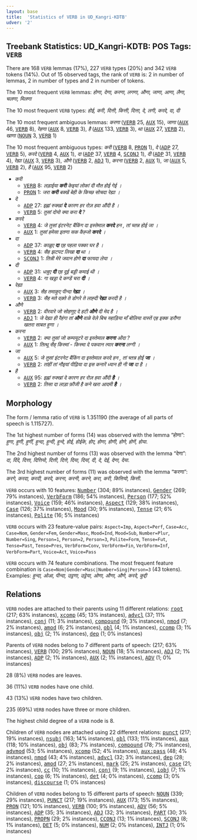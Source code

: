 ```yaml
---
layout: base
title:  'Statistics of VERB in UD_Kangri-KDTB'
udver: '2'
---
```


## Treebank Statistics: UD_Kangri-KDTB: POS Tags: `VERB`

There are 168 `VERB` lemmas (17%), 227 `VERB` types (20%) and 342 `VERB` tokens (14%).
Out of 15 observed tags, the rank of `VERB` is: 2 in number of lemmas, 2 in number of types and 2 in number of tokens.

The 10 most frequent `VERB` lemmas: <em>होणा, देणा, करणा, लगणा, औणा, जाणा, आणा, लैणा, चलणा, मिलणा</em>

The 10 most frequent `VERB` types:  <em>होई, करी, दित्ती, कित्ती, दित्ता, दे, लगी, करदे, दा, दी</em>

The 10 most frequent ambiguous lemmas: <em>करणा</em> (<tt><a href="xnr_kdtb-pos-VERB.html">VERB</a></tt> 25, <tt><a href="xnr_kdtb-pos-AUX.html">AUX</a></tt> 15), <em>जाणा</em> (<tt><a href="xnr_kdtb-pos-AUX.html">AUX</a></tt> 46, <tt><a href="xnr_kdtb-pos-VERB.html">VERB</a></tt> 8), <em>रेहणा</em> (<tt><a href="xnr_kdtb-pos-AUX.html">AUX</a></tt> 8, <tt><a href="xnr_kdtb-pos-VERB.html">VERB</a></tt> 3), <em>है</em> (<tt><a href="xnr_kdtb-pos-AUX.html">AUX</a></tt> 133, <tt><a href="xnr_kdtb-pos-VERB.html">VERB</a></tt> 3), <em>था</em> (<tt><a href="xnr_kdtb-pos-AUX.html">AUX</a></tt> 27, <tt><a href="xnr_kdtb-pos-VERB.html">VERB</a></tt> 2), <em>खाणा</em> (<tt><a href="xnr_kdtb-pos-NOUN.html">NOUN</a></tt> 3, <tt><a href="xnr_kdtb-pos-VERB.html">VERB</a></tt> 1)

The 10 most frequent ambiguous types:  <em>करी</em> (<tt><a href="xnr_kdtb-pos-VERB.html">VERB</a></tt> 8, <tt><a href="xnr_kdtb-pos-PRON.html">PRON</a></tt> 1), <em>दे</em> (<tt><a href="xnr_kdtb-pos-ADP.html">ADP</a></tt> 27, <tt><a href="xnr_kdtb-pos-VERB.html">VERB</a></tt> 5), <em>करदे</em> (<tt><a href="xnr_kdtb-pos-VERB.html">VERB</a></tt> 4, <tt><a href="xnr_kdtb-pos-AUX.html">AUX</a></tt> 1), <em>दा</em> (<tt><a href="xnr_kdtb-pos-ADP.html">ADP</a></tt> 37, <tt><a href="xnr_kdtb-pos-VERB.html">VERB</a></tt> 4, <tt><a href="xnr_kdtb-pos-SCONJ.html">SCONJ</a></tt> 1), <em>दी</em> (<tt><a href="xnr_kdtb-pos-ADP.html">ADP</a></tt> 31, <tt><a href="xnr_kdtb-pos-VERB.html">VERB</a></tt> 4), <em>रेह्या</em> (<tt><a href="xnr_kdtb-pos-AUX.html">AUX</a></tt> 3, <tt><a href="xnr_kdtb-pos-VERB.html">VERB</a></tt> 3), <em>औणे</em> (<tt><a href="xnr_kdtb-pos-VERB.html">VERB</a></tt> 2, <tt><a href="xnr_kdtb-pos-ADJ.html">ADJ</a></tt> 1), <em>करना</em> (<tt><a href="xnr_kdtb-pos-VERB.html">VERB</a></tt> 2, <tt><a href="xnr_kdtb-pos-AUX.html">AUX</a></tt> 1), <em>जा</em> (<tt><a href="xnr_kdtb-pos-AUX.html">AUX</a></tt> 5, <tt><a href="xnr_kdtb-pos-VERB.html">VERB</a></tt> 2), <em>है</em> (<tt><a href="xnr_kdtb-pos-AUX.html">AUX</a></tt> 95, <tt><a href="xnr_kdtb-pos-VERB.html">VERB</a></tt> 2)


* <em>करी</em>
  * <tt><a href="xnr_kdtb-pos-VERB.html">VERB</a></tt> 8: <em>लड़ाईया <b>करी</b> केइयां लोकां दी मौत होई गेई ।</em>
  * <tt><a href="xnr_kdtb-pos-PRON.html">PRON</a></tt> 1: <em>जरा <b>करी</b> बक्खें बेही के किच्छ सोचदा रेह्या ।</em>
* <em>दे</em>
  * <tt><a href="xnr_kdtb-pos-ADP.html">ADP</a></tt> 27: <em>इह्नां रुक्खां <b>दे</b> कारण हर रोज़ हवा औंदी है ।</em>
  * <tt><a href="xnr_kdtb-pos-VERB.html">VERB</a></tt> 5: <em>तुसां दोयो क्या करा <b>दे</b> ?</em>
* <em>करदे</em>
  * <tt><a href="xnr_kdtb-pos-VERB.html">VERB</a></tt> 4: <em>जे तुसां इंटरनेट बैंकिंग दा इस्तेमाल <b>करदे</b> हन , तां च्तन्न होई जा ।</em>
  * <tt><a href="xnr_kdtb-pos-AUX.html">AUX</a></tt> 1: <em>तुसां हमेसा इतणा सक कैह्जो <b>करदे</b> ।</em>
* <em>दा</em>
  * <tt><a href="xnr_kdtb-pos-ADP.html">ADP</a></tt> 37: <em>काळुए <b>दा</b> एह पहला पक्का घर है ।</em>
  * <tt><a href="xnr_kdtb-pos-VERB.html">VERB</a></tt> 4: <em>सैह झटपट लिखा <b>दा</b> था ।</em>
  * <tt><a href="xnr_kdtb-pos-SCONJ.html">SCONJ</a></tt> 1: <em>तिन्नी मेरे जवान होणे <b>दा</b> फायदा लेया ।</em>
* <em>दी</em>
  * <tt><a href="xnr_kdtb-pos-ADP.html">ADP</a></tt> 31: <em>धन्नुए <b>दी</b> एह दूई बड्डी कमाई थी ।</em>
  * <tt><a href="xnr_kdtb-pos-VERB.html">VERB</a></tt> 4: <em>गा खड्डा दे कण्डें चरा <b>दी</b> ।</em>
* <em>रेह्या</em>
  * <tt><a href="xnr_kdtb-pos-AUX.html">AUX</a></tt> 3: <em>सैह तमाकुए पीन्दा <b>रेह्या</b> ।</em>
  * <tt><a href="xnr_kdtb-pos-VERB.html">VERB</a></tt> 3: <em>सैह मते वक़्ते ते डोगरे ते लाह्दी <b>रेह्या</b> करदी है ।</em>
* <em>औणे</em>
  * <tt><a href="xnr_kdtb-pos-VERB.html">VERB</a></tt> 2: <em>वीरवारे जो सोहणुए दे हटी <b>औणे</b> दी मेद है ।</em>
  * <tt><a href="xnr_kdtb-pos-ADJ.html">ADJ</a></tt> 1: <em>जे देह्या ही रैहंगा तां <b>औणे</b> वाळे वेले बिच स्हाड़िया माँ बोलिया वास्तें एह इक्क डरौणा खतरा साबत हुणा ।</em>
* <em>करना</em>
  * <tt><a href="xnr_kdtb-pos-VERB.html">VERB</a></tt> 2: <em>क्या तुसां जो कम्पयूटरे दा इस्तेमाल <b>करना</b> ओंदा ?</em>
  * <tt><a href="xnr_kdtb-pos-AUX.html">AUX</a></tt> 1: <em>तित्थू सैह् किस्मां - किस्मा दे पकवान त्यार <b>करना</b> लग्गी ।</em>
* <em>जा</em>
  * <tt><a href="xnr_kdtb-pos-AUX.html">AUX</a></tt> 5: <em>जे तुसां इंटरनेट बैंकिंग दा इस्तेमाल करदे हन , तां च्तन्न होई <b>जा</b> ।</em>
  * <tt><a href="xnr_kdtb-pos-VERB.html">VERB</a></tt> 2: <em>तांहीं तां नौइयां पीढ़िया दा इस कनारें ध्यान ही नी <b>जा</b> दा है ।</em>
* <em>है</em>
  * <tt><a href="xnr_kdtb-pos-AUX.html">AUX</a></tt> 95: <em>इह्नां रुक्खां दे कारण हर रोज़ हवा औंदी <b>है</b> ।</em>
  * <tt><a href="xnr_kdtb-pos-VERB.html">VERB</a></tt> 2: <em>तिसा दा लाड़ा फ़ौजी है कने खरा आदमी <b>है</b> ।</em>

## Morphology

The form / lemma ratio of `VERB` is 1.351190 (the average of all parts of speech is 1.115727).

The 1st highest number of forms (14) was observed with the lemma “होणा”: <em>हुणा, हुणी, हुणीं, हुन्दा, हुन्दी, हुन्दे, होई, होईके, होए, होणा, होणी, होणे, होणें, होया</em>.

The 2nd highest number of forms (13) was observed with the lemma “देणा”: <em>दा, दिंदे, दित्ता, दित्तियो, दित्ती, दित्ते, दिया, दियां, दी, दे, देई, देणा, देया</em>.

The 3rd highest number of forms (11) was observed with the lemma “करणा”: <em>करगे, करदा, करदी, करदे, करना, करनी, करने, करा, करी, कित्तियो, कित्ती</em>.

`VERB` occurs with 10 features: <tt><a href="xnr_kdtb-feat-Number.html">Number</a></tt> (304; 89% instances), <tt><a href="xnr_kdtb-feat-Gender.html">Gender</a></tt> (269; 79% instances), <tt><a href="xnr_kdtb-feat-VerbForm.html">VerbForm</a></tt> (186; 54% instances), <tt><a href="xnr_kdtb-feat-Person.html">Person</a></tt> (177; 52% instances), <tt><a href="xnr_kdtb-feat-Voice.html">Voice</a></tt> (159; 46% instances), <tt><a href="xnr_kdtb-feat-Aspect.html">Aspect</a></tt> (129; 38% instances), <tt><a href="xnr_kdtb-feat-Case.html">Case</a></tt> (126; 37% instances), <tt><a href="xnr_kdtb-feat-Mood.html">Mood</a></tt> (30; 9% instances), <tt><a href="xnr_kdtb-feat-Tense.html">Tense</a></tt> (21; 6% instances), <tt><a href="xnr_kdtb-feat-Polite.html">Polite</a></tt> (16; 5% instances)

`VERB` occurs with 23 feature-value pairs: `Aspect=Imp`, `Aspect=Perf`, `Case=Acc`, `Case=Nom`, `Gender=Fem`, `Gender=Masc`, `Mood=Ind`, `Mood=Sub`, `Number=Plur`, `Number=Sing`, `Person=1`, `Person=2`, `Person=3`, `Polite=Form`, `Tense=Fut`, `Tense=Past`, `Tense=Pres`, `VerbForm=Conv`, `VerbForm=Fin`, `VerbForm=Inf`, `VerbForm=Part`, `Voice=Act`, `Voice=Pass`

`VERB` occurs with 74 feature combinations.
The most frequent feature combination is `Case=Nom|Gender=Masc|Number=Sing|Person=3` (43 tokens).
Examples: <em>हुन्दा, ओआ, पीन्दा, उट्ठणा, उट्ठेया, ओणा, औणा, औणे, करदे, कुद्दी</em>


## Relations

`VERB` nodes are attached to their parents using 11 different relations: <tt><a href="xnr_kdtb-dep-root.html">root</a></tt> (217; 63% instances), <tt><a href="xnr_kdtb-dep-xcomp.html">xcomp</a></tt> (45; 13% instances), <tt><a href="xnr_kdtb-dep-advcl.html">advcl</a></tt> (37; 11% instances), <tt><a href="xnr_kdtb-dep-conj.html">conj</a></tt> (11; 3% instances), <tt><a href="xnr_kdtb-dep-compound.html">compound</a></tt> (9; 3% instances), <tt><a href="xnr_kdtb-dep-nmod.html">nmod</a></tt> (7; 2% instances), <tt><a href="xnr_kdtb-dep-amod.html">amod</a></tt> (6; 2% instances), <tt><a href="xnr_kdtb-dep-obl.html">obl</a></tt> (4; 1% instances), <tt><a href="xnr_kdtb-dep-ccomp.html">ccomp</a></tt> (3; 1% instances), <tt><a href="xnr_kdtb-dep-obj.html">obj</a></tt> (2; 1% instances), <tt><a href="xnr_kdtb-dep-dep.html">dep</a></tt> (1; 0% instances)

Parents of `VERB` nodes belong to 7 different parts of speech:  (217; 63% instances), <tt><a href="xnr_kdtb-pos-VERB.html">VERB</a></tt> (100; 29% instances), <tt><a href="xnr_kdtb-pos-NOUN.html">NOUN</a></tt> (18; 5% instances), <tt><a href="xnr_kdtb-pos-ADJ.html">ADJ</a></tt> (2; 1% instances), <tt><a href="xnr_kdtb-pos-ADP.html">ADP</a></tt> (2; 1% instances), <tt><a href="xnr_kdtb-pos-AUX.html">AUX</a></tt> (2; 1% instances), <tt><a href="xnr_kdtb-pos-ADV.html">ADV</a></tt> (1; 0% instances)

28 (8%) `VERB` nodes are leaves.

36 (11%) `VERB` nodes have one child.

43 (13%) `VERB` nodes have two children.

235 (69%) `VERB` nodes have three or more children.

The highest child degree of a `VERB` node is 8.

Children of `VERB` nodes are attached using 22 different relations: <tt><a href="xnr_kdtb-dep-punct.html">punct</a></tt> (217; 19% instances), <tt><a href="xnr_kdtb-dep-nsubj.html">nsubj</a></tt> (163; 14% instances), <tt><a href="xnr_kdtb-dep-obl.html">obl</a></tt> (133; 11% instances), <tt><a href="xnr_kdtb-dep-aux.html">aux</a></tt> (118; 10% instances), <tt><a href="xnr_kdtb-dep-obj.html">obj</a></tt> (83; 7% instances), <tt><a href="xnr_kdtb-dep-compound.html">compound</a></tt> (78; 7% instances), <tt><a href="xnr_kdtb-dep-advmod.html">advmod</a></tt> (53; 5% instances), <tt><a href="xnr_kdtb-dep-xcomp.html">xcomp</a></tt> (52; 4% instances), <tt><a href="xnr_kdtb-dep-aux-pass.html">aux:pass</a></tt> (48; 4% instances), <tt><a href="xnr_kdtb-dep-nmod.html">nmod</a></tt> (43; 4% instances), <tt><a href="xnr_kdtb-dep-advcl.html">advcl</a></tt> (32; 3% instances), <tt><a href="xnr_kdtb-dep-dep.html">dep</a></tt> (28; 2% instances), <tt><a href="xnr_kdtb-dep-amod.html">amod</a></tt> (27; 2% instances), <tt><a href="xnr_kdtb-dep-mark.html">mark</a></tt> (25; 2% instances), <tt><a href="xnr_kdtb-dep-case.html">case</a></tt> (21; 2% instances), <tt><a href="xnr_kdtb-dep-cc.html">cc</a></tt> (10; 1% instances), <tt><a href="xnr_kdtb-dep-conj.html">conj</a></tt> (9; 1% instances), <tt><a href="xnr_kdtb-dep-iobj.html">iobj</a></tt> (7; 1% instances), <tt><a href="xnr_kdtb-dep-cop.html">cop</a></tt> (6; 1% instances), <tt><a href="xnr_kdtb-dep-det.html">det</a></tt> (4; 0% instances), <tt><a href="xnr_kdtb-dep-ccomp.html">ccomp</a></tt> (3; 0% instances), <tt><a href="xnr_kdtb-dep-discourse.html">discourse</a></tt> (1; 0% instances)

Children of `VERB` nodes belong to 15 different parts of speech: <tt><a href="xnr_kdtb-pos-NOUN.html">NOUN</a></tt> (339; 29% instances), <tt><a href="xnr_kdtb-pos-PUNCT.html">PUNCT</a></tt> (217; 19% instances), <tt><a href="xnr_kdtb-pos-AUX.html">AUX</a></tt> (173; 15% instances), <tt><a href="xnr_kdtb-pos-PRON.html">PRON</a></tt> (121; 10% instances), <tt><a href="xnr_kdtb-pos-VERB.html">VERB</a></tt> (100; 9% instances), <tt><a href="xnr_kdtb-pos-ADV.html">ADV</a></tt> (56; 5% instances), <tt><a href="xnr_kdtb-pos-ADP.html">ADP</a></tt> (35; 3% instances), <tt><a href="xnr_kdtb-pos-ADJ.html">ADJ</a></tt> (32; 3% instances), <tt><a href="xnr_kdtb-pos-PART.html">PART</a></tt> (30; 3% instances), <tt><a href="xnr_kdtb-pos-PROPN.html">PROPN</a></tt> (29; 2% instances), <tt><a href="xnr_kdtb-pos-CCONJ.html">CCONJ</a></tt> (13; 1% instances), <tt><a href="xnr_kdtb-pos-SCONJ.html">SCONJ</a></tt> (8; 1% instances), <tt><a href="xnr_kdtb-pos-DET.html">DET</a></tt> (5; 0% instances), <tt><a href="xnr_kdtb-pos-NUM.html">NUM</a></tt> (2; 0% instances), <tt><a href="xnr_kdtb-pos-INTJ.html">INTJ</a></tt> (1; 0% instances)

